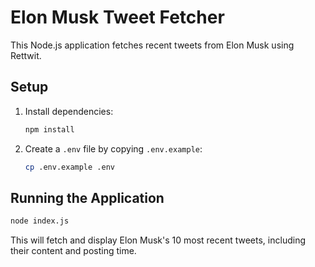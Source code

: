 # Elon Musk Tweet Fetcher

This Node.js application fetches recent tweets from Elon Musk using Rettwit.

## Setup

1. Install dependencies:
   ```bash
   npm install
   ```

2. Create a `.env` file by copying `.env.example`:
   ```bash
   cp .env.example .env
   ```

## Running the Application

```bash
node index.js
```

This will fetch and display Elon Musk's 10 most recent tweets, including their content and posting time.
